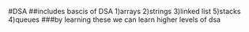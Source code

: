 #DSA
##includes bascis of DSA
1)arrays
2)strings
3)linked list
5)stacks
4)queues
###by learning these we can learn higher levels of dsa
